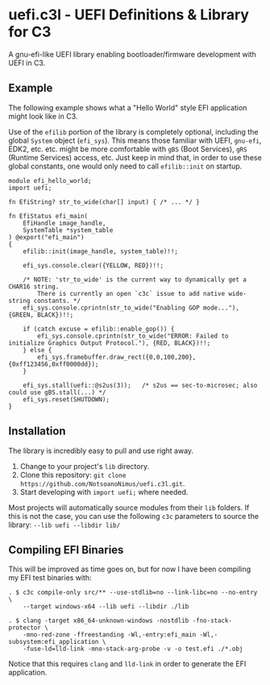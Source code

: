 # uefi.c3l - UEFI Definitions & Library for C3
A gnu-efi-like UEFI library enabling bootloader/firmware development with UEFI in C3.


## Example
The following example shows what a "Hello World" style EFI application might look like in C3.

Use of the `efilib` portion of the library is completely optional, including the global `System` object (`efi_sys`). This means those familiar with UEFI, `gnu-efi`, EDK2, etc. etc. might be more comfortable with `gBS` (Boot Services), `gRS` (Runtime Services) access, etc. Just keep in mind that, in order to use these global constants, one would only need to call `efilib::init` on startup.

```c3
module efi_hello_world;
import uefi;

fn EfiString? str_to_wide(char[] input) { /* ... */ }

fn EfiStatus efi_main(
    EfiHandle image_handle,
    SystemTable *system_table
) @export("efi_main")
{
    efilib::init(image_handle, system_table)!!;

    efi_sys.console.clear({YELLOW, RED})!!;

    /* NOTE: 'str_to_wide' is the current way to dynamically get a CHAR16 string.
        There is currently an open `c3c` issue to add native wide-string constants. */
    efi_sys.console.cprintn(str_to_wide("Enabling GOP mode..."), {GREEN, BLACK})!!;

    if (catch excuse = efilib::enable_gop()) {
        efi_sys.console.cprintn(str_to_wide("ERROR: Failed to initialize Graphics Output Protocol."), {RED, BLACK})!!;
    } else {
        efi_sys.framebuffer.draw_rect({0,0,100,200},{0xff123456,0xff0000dd});
    }

    efi_sys.stall(uefi::@s2us(3));   /* s2us == sec-to-microsec; also could use gBS.stall(...) */
    efi_sys.reset(SHUTDOWN);
}

```


## Installation
The library is incredibly easy to pull and use right away.

1. Change to your project's `lib` directory.
2. Clone this repository: `git clone https://github.com/NotsoanoNimus/uefi.c3l.git`.
3. Start developing with `import uefi;` where needed.

Most projects will automatically source modules from their `lib` folders. If this is not the case, you can use the following `c3c` parameters to source the library: `--lib uefi --libdir lib/`


## Compiling EFI Binaries
This will be improved as time goes on, but for now I have been compiling my EFI test binaries with:
```
. $ c3c compile-only src/** --use-stdlib=no --link-libc=no --no-entry \
    --target windows-x64 --lib uefi --libdir ./lib

. $ clang -target x86_64-unknown-windows -nostdlib -fno-stack-protector \
    -mno-red-zone -ffreestanding -Wl,-entry:efi_main -Wl,-subsystem:efi_application \
    -fuse-ld=lld-link -mno-stack-arg-probe -v -o test.efi ./*.obj
```

Notice that this requires `clang` and `lld-link` in order to generate the EFI application.
